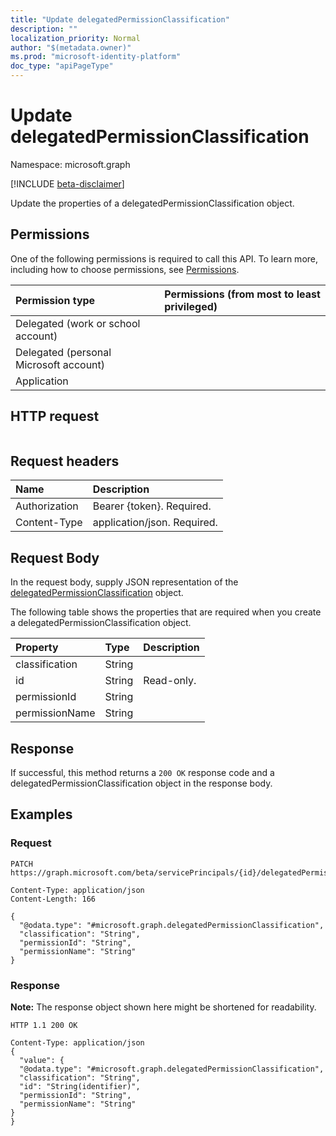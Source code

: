 ```yaml
---
title: "Update delegatedPermissionClassification"
description: ""
localization_priority: Normal
author: "$(metadata.owner)"
ms.prod: "microsoft-identity-platform"
doc_type: "apiPageType"
---
```


# Update delegatedPermissionClassification

Namespace: microsoft.graph

[!INCLUDE [beta-disclaimer](../../includes/beta-disclaimer.md)]

Update the properties of a delegatedPermissionClassification object.

## Permissions

One of the following permissions is required to call this API. To learn more, including how to choose permissions, see [Permissions](/graph/permissions-reference).

| Permission type                        | Permissions (from most to least privileged) |
| :------------------------------------- | :------------------------------------------ |
| Delegated (work or school account)     |                                             |
| Delegated (personal Microsoft account) |                                             |
| Application                            |                                             |

## HTTP request

<!-- {
  "blockType": "ignored"
}
-->

```http

```

## Request headers

| Name          | Description                 |
| :------------ | :-------------------------- |
| Authorization | Bearer {token}. Required.   |
| Content-Type  | application/json. Required. |

## Request Body

In the request body, supply JSON representation of the [delegatedPermissionClassification](../resources/-delegatedpermissionclassification.md) object.

<!-- Actions and Functions -->

<!-- CRUD Methods -->

The following table shows the properties that are required when you create a delegatedPermissionClassification object.

| Property       | Type   | Description |
| :------------- | :----- | :---------- |
| classification | String |             |
| id             | String | Read-only.  |
| permissionId   | String |             |
| permissionName | String |             |

## Response

If successful, this method returns a `200 OK` response code and a delegatedPermissionClassification object in the response body.

## Examples

### Request

<!-- {
  "blockType": "request",
  "name": "update_delegatedpermissionclassification"
}
-->

```http
PATCH https://graph.microsoft.com/beta/servicePrincipals/{id}/delegatedPermissionClassifications/{id}

Content-Type: application/json
Content-Length: 166

{
  "@odata.type": "#microsoft.graph.delegatedPermissionClassification",
  "classification": "String",
  "permissionId": "String",
  "permissionName": "String"
}

```

### Response

**Note:** The response object shown here might be shortened for readability.

<!-- {
  "blockType": "response",
  "truncated": true,
  "@odata.type": "Microsoft.DirectoryServices.delegatedPermissionClassification"
}
-->

```http
HTTP 1.1 200 OK

Content-Type: application/json
{
  "value": {
  "@odata.type": "#microsoft.graph.delegatedPermissionClassification",
  "classification": "String",
  "id": "String(identifier)",
  "permissionId": "String",
  "permissionName": "String"
}
}

```

